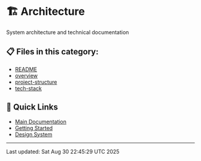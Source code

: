 # 🏗️ Architecture

System architecture and technical documentation

## 📋 Files in this category:

- [README](./.md)
- [overview](./.md)
- [project-structure](./.md)
- [tech-stack](./.md)

## 🔗 Quick Links

- [Main Documentation](../README.md)
- [Getting Started](../01-getting-started/README.md)
- [Design System](../02-design-system/README.md)

---
Last updated: Sat Aug 30 22:45:29 UTC 2025
